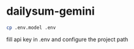 # dailysum-gemini

```bash
cp .env.model .env
```
fill api key in .env and configure the project path